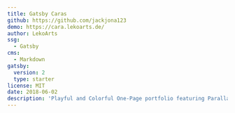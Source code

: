 ```yaml
---
title: Gatsby Caras
github: https://github.com/jackjona123
demo: https://cara.lekoarts.de/
author: LekoArts
ssg:
  - Gatsby
cms:
  - Markdown
gatsby:
  version: 2
  type: starter
license: MIT
date: 2018-06-02
description: 'Playful and Colorful One-Page portfolio featuring Parallax effects and animations. Especially designers and/or photographers will love this theme! Built with MDX and Theme UI.'
---
```

